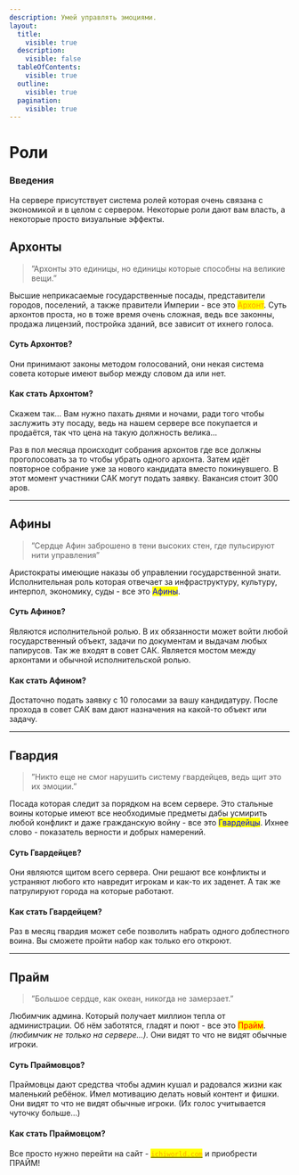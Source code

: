 ```yaml
---
description: Умей управлять эмоциями.
layout:
  title:
    visible: true
  description:
    visible: false
  tableOfContents:
    visible: true
  outline:
    visible: true
  pagination:
    visible: true
---
```


# Роли

### Введения

На сервере присутствует система ролей которая очень связана с экономикой и в целом с сервером. Некоторые роли дают вам власть, а некоторые просто визуальные эффекты.

## Архонты

> ”Архонты это единицы, но единицы которые способны на великие вещи.”

Высшие неприкасаемые государственные посады, представители городов, поселений, а также правители Империи - все это <mark style="color:orange;">Архонт</mark>. Суть архонтов проста, но в тоже время очень сложная, ведь все законны, продажа лицензий, постройка зданий, все зависит от ихнего голоса.

#### Cуть Архонтов?

Они принимают законы методом голосований, они некая система совета которые имеют выбор между словом да или нет.

#### Как стать Архонтом?

Скажем так... Вам нужно пахать днями и ночами, ради того чтобы заслужить эту посаду, ведь на нашем сервере все покупается и продаётся, так что цена на такую должность велика...

Раз в пол месяца происходит собрания архонтов где все должны проголосовать за то чтобы убрать одного архонта. Затем идёт повторное собрание уже за нового кандидата вместо покинувшего. В этот момент участники САК могут подать заявку. Вакансия стоит 300 аров.

***

## Афины

> ”Сердце Афин заброшено в тени высоких стен, где пульсируют нити управления”

Аристократы имеющие наказы об управлении государственной знати.  Исполнительная роль которая отвечает за инфраструктуру, культуру, интерпол, экономику, суды - все это <mark style="color:blue;">Афины</mark>.

#### Суть Афинов?

Являются исполнительной ролью. В их обязанности может войти любой государственный объект, задачи по документам и выдачам любых папирусов. Так же входят в совет САК. Является мостом между архонтами и обычной исполнительской ролью.

#### Как стать Афином?

Достаточно подать заявку с 10 голосами за вашу кандидатуру. После прохода в совет САК вам дают назначения на какой-то объект или задачу.

***

## Гвардия

> ”Никто еще не смог нарушить систему гвардейцев, ведь щит это их эмоции.”

Посада которая следит за порядком на всем сервере. Это стальные воины которые имеют все необходимые предметы дабы усмирить любой конфликт и даже гражданскую войну - все это <mark style="color:blue;">Гвардейцы</mark>. Ихнее слово - показатель верности и добрых намерений.&#x20;

#### Суть Гвардейцев?

Они являются щитом всего сервера. Они решают все конфликты и устраняют любого кто навредит игрокам и как-то их заденет. А так же патрулируют города на которые работают.

#### Как стать Гвардейцем?

Раз в месяц гвардия может себе позволить набрать одного доблестного воина. Вы сможете пройти набор как только его откроют.

***

## Прайм

> ”Большое сердце, как океан, никогда не замерзает.”

Любимчик админа. Который получает миллион тепла от администрации. Об нём заботятся, гладят и поют - все это <mark style="color:red;">Прайм</mark>. _(любимчик не только на сервере...)._ Они видят то что не видят обычные игроки.&#x20;

#### Суть Праймовцов?

Праймовцы дают средства чтобы админ кушал и радовался жизни как маленький ребёнок. Имел мотивацию делать новый контент и фишки. Они видят то что не видят обычные игроки. (Их голос учитывается чуточку больше...)

#### Как стать Праймовцом?

Все просто нужно перейти на сайт - [<mark style="color:orange;">`ichiworld.com`</mark>](https://ichiworld.easydonate.ru/) и приобрести ПРАЙМ!

